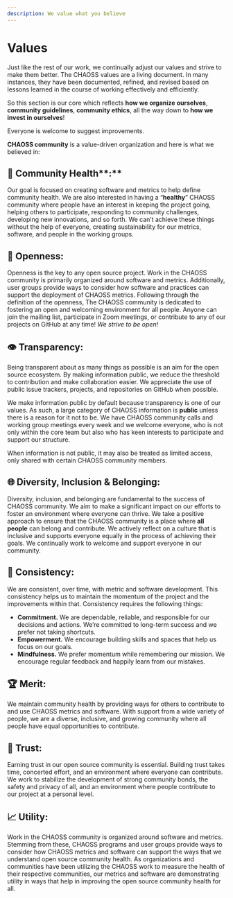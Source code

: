 ```yaml
---
description: We value what you believe
---
```


# Values

Just like the rest of our work, we continually adjust our values and strive to make them better. The CHAOSS values are a living document. In many instances, they have been documented, refined, and revised based on lessons learned in the course of working effectively and efficiently.

So this section is our core which reflects **how we organize ourselves**, **community guidelines**, **community ethics**, all the way down to **how we invest in ourselves**!

Everyone is welcome to suggest improvements.

**CHAOSS community** is a value-driven organization and here is what we believed in:

## 🌱 Community Health**:**

Our goal is focused on creating software and metrics to help define community health. We are also interested in having a “**healthy**” CHAOSS community where people have an interest in keeping the project going, helping others to participate, responding to community challenges, developing new innovations, and so forth. We can’t achieve these things without the help of everyone, creating sustainability for our metrics, software, and people in the working groups.

## 👐 **Openness:**

Openness is the key to any open source project. Work in the CHAOSS community is primarily organized around software and metrics. Additionally, user groups provide ways to consider how software and practices can support the deployment of CHAOSS metrics. Following through the definition of the openness, The CHAOSS community is dedicated to fostering an open and welcoming environment for all people. Anyone can join the mailing list, participate in Zoom meetings, or contribute to any of our projects on GitHub at any time! _We strive to be open!_

## 👁 **Transparency:**

Being transparent about as many things as possible is an aim for the open source ecosystem. By making information public, we reduce the threshold to contribution and make collaboration easier. We appreciate the use of public issue trackers, projects, and repositories on GitHub when possible.

We make information public by default because transparency is one of our values. As such, a large category of CHAOSS information is **public** unless there is a reason for it not to be. We have CHAOSS community calls and working group meetings every week and we welcome everyone, who is not only within the core team but also who has keen interests to participate and support our structure.

When information is not public, it may also be treated as limited access, only shared with certain CHAOSS community members.

## 🌐 Diversity, Inclusion & Belonging:

Diversity, inclusion, and belonging are fundamental to the success of CHAOSS community. We aim to make a significant impact on our efforts to foster an environment where everyone can thrive. We take a positive approach to ensure that the CHAOSS community is a place where **all people** can belong and contribute. We actively reflect on a culture that is inclusive and supports everyone equally in the process of achieving their goals. We continually work to welcome and support everyone in our community.

## 🏁 Consistency:

We are consistent, over time, with metric and software development. This consistency helps us to maintain the momentum of the project and the improvements within that. Consistency requires the following things:

* **Commitment.** We are dependable, reliable, and responsible for our decisions and actions. We’re committed to long-term success and we prefer not taking shortcuts.
* **Empowerment.** We encourage building skills and spaces that help us focus on our goals.
* **Mindfulness.** We prefer momentum while remembering our mission. We encourage regular feedback and happily learn from our mistakes.

## 🏆 Merit:

We maintain community health by providing ways for others to contribute to and use CHAOSS metrics and software. With support from a wide variety of people, we are a diverse, inclusive, and growing community where all people have equal opportunities to contribute.

## 🤗 Trust:

Earning trust in our open source community is essential. Building trust takes time, concerted effort, and an environment where everyone can contribute. We work to stabilize the development of strong community bonds, the safety and privacy of all, and an environment where people contribute to our project at a personal level.

## 📈 Utility:

Work in the CHAOSS community is organized around software and metrics. Stemming from these, CHAOSS programs and user groups provide ways to consider how CHAOSS metrics and software can support the ways that we understand open source community health. As organizations and communities have been utilizing the CHAOSS work to measure the health of their respective communities,  our metrics and software are demonstrating utility in ways that help in improving the open source community health for all.



